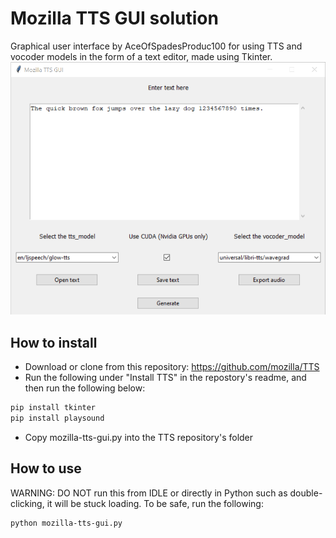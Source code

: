 # Mozilla TTS GUI solution
Graphical user interface by AceOfSpadesProduc100 for using TTS and vocoder models in the form of a text editor, made using Tkinter.
![Preview](./Screenshot_2021-03-13_155111.png)

## How to install
- Download or clone from this repository: https://github.com/mozilla/TTS
- Run the following under "Install TTS" in the repostory's readme, and then run the following below:
```bash
pip install tkinter
pip install playsound
```
- Copy mozilla-tts-gui.py into the TTS repository's folder
## How to use
WARNING: DO NOT run this from IDLE or directly in Python such as double-clicking, it will be stuck loading. To be safe, run the following:
```bash
python mozilla-tts-gui.py
```
